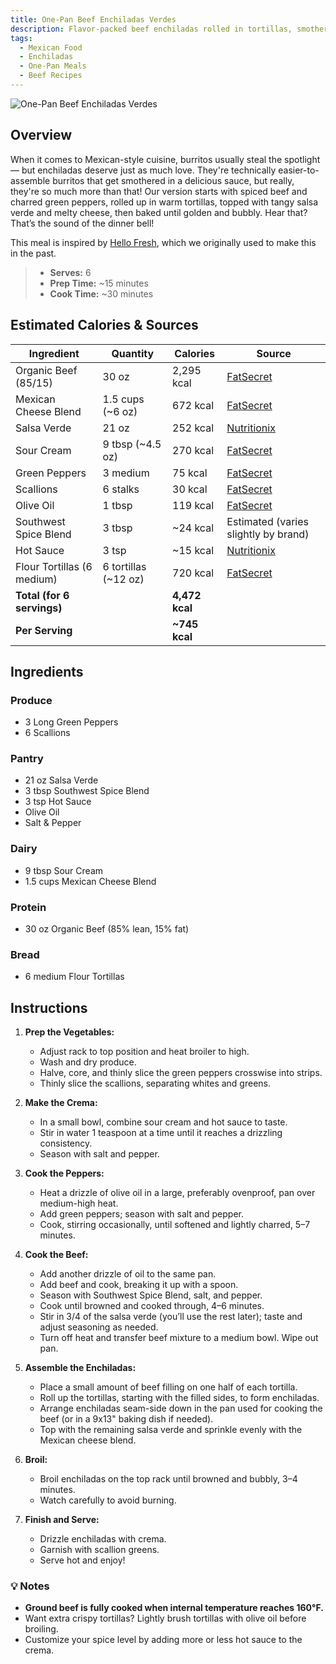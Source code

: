 ```yaml
---
title: One-Pan Beef Enchiladas Verdes
description: Flavor-packed beef enchiladas rolled in tortillas, smothered in salsa verde, topped with melty cheese, and baked to bubbly perfection — all in one pan.
tags:
  - Mexican Food
  - Enchiladas
  - One-Pan Meals
  - Beef Recipes
---
```


![One-Pan Beef Enchiladas Verdes](/img/hispanic/beef_enchiladas_verdes/cover.png)

## Overview

When it comes to Mexican-style cuisine, burritos usually steal the spotlight — but enchiladas deserve just as much love. They're technically easier-to-assemble burritos that get smothered in a delicious sauce, but really, they're so much more than that! Our version starts with spiced beef and charred green peppers, rolled up in warm tortillas, topped with tangy salsa verde and melty cheese, then baked until golden and bubbly. Hear that? That’s the sound of the dinner bell!

This meal is inspired by [Hello Fresh], which we originally used to make this in the past.

> - **Serves:** 6
> - **Prep Time:** ~15 minutes
> - **Cook Time:** ~30 minutes

## Estimated Calories & Sources

| **Ingredient**               | **Quantity**      | **Calories**   | **Source**                                                                                                       |
| ----------------------------- | ----------------- | -------------- | ---------------------------------------------------------------------------------------------------------------- |
| Organic Beef (85/15)          | 30 oz             | 2,295 kcal     | [FatSecret](https://www.fatsecret.com/calories-nutrition/usda/ground-beef-85-lean-15-fat-cooked?portionid=51710) |
| Mexican Cheese Blend          | 1.5 cups (~6 oz)  | 672 kcal       | [FatSecret](https://www.fatsecret.com/calories-nutrition/generic/mexican-blend-cheese?portionid=330032)          |
| Salsa Verde                   | 21 oz             | 252 kcal       | [Nutritionix](https://www.nutritionix.com/food/salsa-verde)                                                      |
| Sour Cream                    | 9 tbsp (~4.5 oz)  | 270 kcal       | [FatSecret](https://www.fatsecret.com/calories-nutrition/usda/sour-cream?portionid=29597)                        |
| Green Peppers                  | 3 medium          | 75 kcal        | [FatSecret](https://www.fatsecret.com/calories-nutrition/generic/peppers-green?portionid=34202)                  |
| Scallions                     | 6 stalks          | 30 kcal        | [FatSecret](https://www.fatsecret.com/calories-nutrition/generic/scallions?portionid=30702)                      |
| Olive Oil                     | 1 tbsp            | 119 kcal       | [FatSecret](https://www.fatsecret.com/calories-nutrition/generic/olive-oil?portionid=29339)                      |
| Southwest Spice Blend         | 3 tbsp            | ~24 kcal       | Estimated (varies slightly by brand)                                                                             |
| Hot Sauce                     | 3 tsp             | ~15 kcal       | [Nutritionix](https://www.nutritionix.com/food/hot-sauce)                                                        |
| Flour Tortillas (6 medium)    | 6 tortillas (~12 oz) | 720 kcal    | [FatSecret](https://www.fatsecret.com/calories-nutrition/usda/flour-tortillas?portionid=33951)                   |
| **Total (for 6 servings)**    |                   | **4,472 kcal** |                                                                                                                  |
| **Per Serving**               |                   | **~745 kcal**  |                                                                                                                  |

## Ingredients

### Produce

- 3 Long Green Peppers
- 6 Scallions

### Pantry

- 21 oz Salsa Verde
- 3 tbsp Southwest Spice Blend
- 3 tsp Hot Sauce
- Olive Oil
- Salt & Pepper

### Dairy

- 9 tbsp Sour Cream
- 1.5 cups Mexican Cheese Blend

### Protein

- 30 oz Organic Beef (85% lean, 15% fat)

### Bread

- 6 medium Flour Tortillas

## Instructions

1. **Prep the Vegetables:**  
   - Adjust rack to top position and heat broiler to high.
   - Wash and dry produce.
   - Halve, core, and thinly slice the green peppers crosswise into strips.
   - Thinly slice the scallions, separating whites and greens.

2. **Make the Crema:**  
   - In a small bowl, combine sour cream and hot sauce to taste.
   - Stir in water 1 teaspoon at a time until it reaches a drizzling consistency.
   - Season with salt and pepper.

3. **Cook the Peppers:**  
   - Heat a drizzle of olive oil in a large, preferably ovenproof, pan over medium-high heat.
   - Add green peppers; season with salt and pepper.
   - Cook, stirring occasionally, until softened and lightly charred, 5–7 minutes.

4. **Cook the Beef:**  
   - Add another drizzle of oil to the same pan.
   - Add beef and cook, breaking it up with a spoon.
   - Season with Southwest Spice Blend, salt, and pepper.
   - Cook until browned and cooked through, 4–6 minutes.
   - Stir in 3/4 of the salsa verde (you’ll use the rest later); taste and adjust seasoning as needed.
   - Turn off heat and transfer beef mixture to a medium bowl. Wipe out pan.

5. **Assemble the Enchiladas:**  
   - Place a small amount of beef filling on one half of each tortilla.
   - Roll up the tortillas, starting with the filled sides, to form enchiladas.
   - Arrange enchiladas seam-side down in the pan used for cooking the beef (or in a 9x13" baking dish if needed).
   - Top with the remaining salsa verde and sprinkle evenly with the Mexican cheese blend.

6. **Broil:**  
   - Broil enchiladas on the top rack until browned and bubbly, 3–4 minutes.
   - Watch carefully to avoid burning.

7. **Finish and Serve:**  
   - Drizzle enchiladas with crema.
   - Garnish with scallion greens.
   - Serve hot and enjoy!

### 💡 Notes

- **Ground beef is fully cooked when internal temperature reaches 160°F.**
- Want extra crispy tortillas? Lightly brush tortillas with olive oil before broiling.
- Customize your spice level by adding more or less hot sauce to the crema.

<!-- Links -->
[Hello Fresh]: https://www.hellofresh.com/recipes/one-pan-beef-enchiladas-verdes-646be3ba27c3a0018f11a303